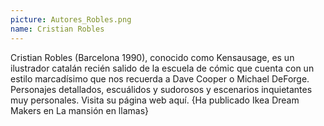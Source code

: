 ```yaml
---
picture: Autores_Robles.png
name: Cristian Robles
---
```


Cristian Robles (Barcelona 1990), conocido como Kensausage, es un ilustrador catalán recién salido de la escuela de cómic que cuenta con un estilo marcadísimo que nos recuerda a Dave Cooper o Michael DeForge. Personajes detallados, escuálidos y sudorosos y escenarios inquietantes muy personales.  Visita su página web aquí. {Ha publicado Ikea Dream Makers en La mansión en llamas}
